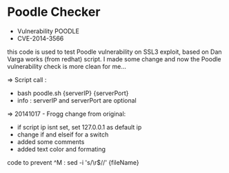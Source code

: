 Poodle Checker
==============

* Vulnerability POODLE
* CVE-2014-3566

this code is used to test Poodle vulnerability on SSL3 exploit,
based on Dan Varga works (from redhat) script.
I made some change and now the Poodle vulnerability check is more clean for me...


=> Script call :
* bash poodle.sh {serverIP} {serverPort}
* info : serverIP and serverPort are optional

=> 20141017 - Frogg change from original:
* if script ip isnt set, set 127.0.0.1 as default ip
* change if and elseif for a switch
* added some comments
* added text color and formating


code to prevent ^M : sed -i 's/\r$//' {fileName}
